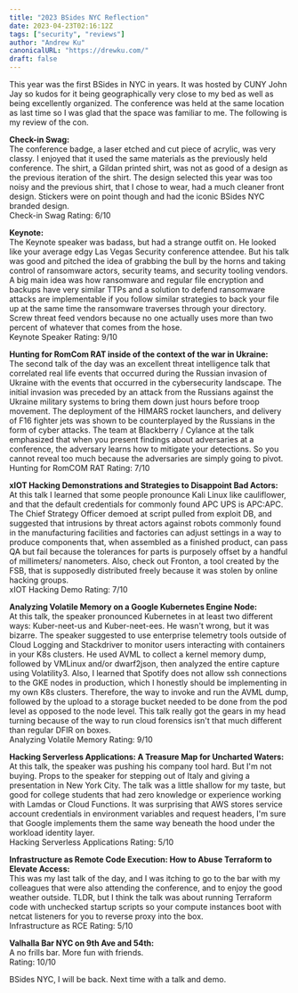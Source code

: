 ```yaml
---
title: "2023 BSides NYC Reflection"
date: 2023-04-23T02:16:12Z
tags: ["security", "reviews"]
author: "Andrew Ku"
canonicalURL: "https://drewku.com/"
draft: false
---
```

This year was the first BSides in NYC in years. It was hosted by CUNY John Jay so kudos for it being geographically very close to my bed as well as being excellently organized. The conference was held at the same location as last time so I was glad that the space was familiar to me. The following is my review of the con. 

**Check-in Swag:**   
The conference badge, a laser etched and cut piece of acrylic, was very classy. I enjoyed that it used the same materials as the previously held conference. The shirt, a Gildan printed shirt, was not as good of a design as the previous iteration of the shirt. The design selected this year was too noisy and the previous shirt, that I chose to wear, had a much cleaner front design. Stickers were on point though and had the iconic BSides NYC branded design.     
Check-in Swag Rating: 6/10 

**Keynote:**   
The Keynote speaker was badass, but had a strange outfit on. He looked like your average edgy Las Vegas Security conference attendee. But his talk was good and pitched the idea of grabbing the bull by the horns and taking control of ransomware actors, security teams, and security tooling vendors. A big main idea was how ransomware and regular file encryption and backups have very similar TTPs and a solution to defend ransomware attacks are implementable if you follow similar strategies to back your file up at the same time the ransomware traverses through your directory. Screw threat feed vendors because no one actually uses more than two percent of whatever that comes from the hose.     
Keynote Speaker Rating: 9/10 

**Hunting for RomCom RAT inside of the context of the war in Ukraine:**    
The second talk of the day was an excellent threat intelligence talk that correlated real life events that occurred during the Russian invasion of Ukraine with the events that occurred in the cybersecurity landscape. The initial invasion was preceded by an attack from the Russians against the Ukraine military systems to bring them down just hours before troop movement. The deployment of the HIMARS rocket launchers, and delivery of F16 fighter jets was shown to be counterplayed by the Russians in the form of cyber attacks. The team at Blackberry / Cylance at the talk emphasized that when you present findings about adversaries at a conference, the adversary learns how to mitigate your detections. So you cannot reveal too much because the adversaries are simply going to pivot.     
Hunting for RomCOM RAT Rating: 7/10

**xIOT Hacking Demonstrations and Strategies to Disappoint Bad Actors:**     
At this talk I learned that some people pronounce Kali Linux like cauliflower, and that the default credentials for commonly found APC UPS is APC:APC. The Chief Strategy Officer demoed at script pulled from exploit DB, and suggested that intrusions by threat actors against robots commonly found in the manufacturing facilities and factories can adjust settings in a way to produce components that, when assembled as a finished product, can pass QA but fail because the tolerances for parts is purposely offset by a handful of millimeters/ nanometers. Also, check out Fronton, a tool created by the FSB, that is supposedly distributed freely because it was stolen by online hacking groups.     
xIOT Hacking Demo Rating: 7/10

**Analyzing Volatile Memory on a Google Kubernetes Engine Node:**    
At this talk, the speaker pronounced Kubernetes in at least two different ways: Kuber-neet-us and Kuber-neet-ees. He wasn't wrong, but it was bizarre. The speaker suggested to use enterprise telemetry tools outside of Cloud Logging and Stackdriver to monitor users interacting with containers in your K8s clusters. He used AVML to collect a kernel memory dump, followed by VMLinux and/or dwarf2json, then analyzed the entire capture using Volatility3. Also, I learned that Spotify does not allow ssh connections to the GKE nodes in production, which I honestly should be implementing in my own K8s clusters. Therefore, the way to invoke and run the AVML dump, followed by the upload to a storage bucket needed to be done from the pod level as opposed to the node level. This talk really got the gears in my head turning because of the way to run cloud forensics isn't that much different than regular DFIR on boxes.     
Analyzing Volatile Memory Rating: 9/10

**Hacking Serverless Applications: A Treasure Map for Uncharted Waters:**     
At this talk, the speaker was pushing his company tool hard. But I'm not buying. Props to the speaker for stepping out of Italy and giving a presentation in New York City. The talk was a little shallow for my taste, but good for college students that had zero knowledge or experience working with Lamdas or Cloud Functions. It was surprising that AWS stores service account credentials in environment variables and request headers, I'm sure that Google implements them the same way beneath the hood under the workload identity layer.     
Hacking Serverless Applications Rating: 5/10 

**Infrastructure as Remote Code Execution: How to Abuse Terraform to Elevate Access:**    
This was my last talk of the day, and I was itching to go to the bar with my colleagues that were also attending the conference, and to enjoy the good weather outside. TLDR, but I think the talk was about running Terraform code with unchecked startup scripts so your compute instances boot with netcat listeners for you to reverse proxy into the box.     
Infrastructure as RCE Rating: 5/10 

**Valhalla Bar NYC on 9th Ave and 54th:**     
A no frills bar. More fun with friends.     
Rating: 10/10

BSides NYC, I will be back. Next time with a talk and demo. 
